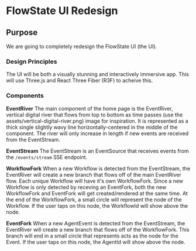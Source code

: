# FlowState UI Redesign

## Purpose

We are going to completely redesign the FlowState UI (the UI). 

### Design Principles

The UI will be both a visually stunning and interactively immersive app. This will use Three.js and React Three Fiber (R3F) to acheive this.

### Components

**EventRiver**
The main component of the home page is the EventRiver, vertical digital river that flows from top to bottom as time passes (use the assets/vertical-digital-river.png) image for inspiration. It is represented as a thick single slightly wavy line horizontally-centered in the middle of the component. The river will only increase in length if new events are received from the EventStream.

**EventStream**
The EventStream is an EventSource that receives events from the `/events/stream` SSE endpoint.

**WorkflowFork**
When a new Workflow is detected from the EventStream, the EventRiver will create a new branch that flows off of the main EventRiver flow. Each unique Workflow will have it's own WorkflowFork. Since a new Workflow is only detected by receving an EventFork, both the new WorkflowFork and EventFork will get created/rendered at the same time. At the end of the WorkflowFork, a small circle will represent the node of the Workflow. If the user taps on this node, the WorkflowId will show above the node.

**EventFork**
When a new AgentEvent is detected from the EventStream, the EventRiver will create a new branch that flows off of the WorkflowFork. This branch will end in a small circle that represents acts as the node for the Event. If the user taps on this node, the AgentId will show above the node.

